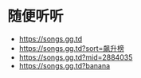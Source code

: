 # 随便听听

- https://songs.gg.td
- https://songs.gg.td?sort=飙升榜
- https://songs.gg.td?mid=2884035
- https://songs.gg.td?banana
